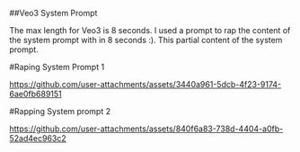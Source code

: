 ##Veo3 System Prompt

The max length for Veo3 is 8 seconds. I used a prompt to rap the content of the system prompt  with in 8 seconds :).
This partial content of the system prompt.

#Raping System Prompt 1

https://github.com/user-attachments/assets/3440a961-5dcb-4f23-9174-6ae0fb689151

#Rapping System prompt 2

https://github.com/user-attachments/assets/840f6a83-738d-4404-a0fb-52ad4ec963c2

